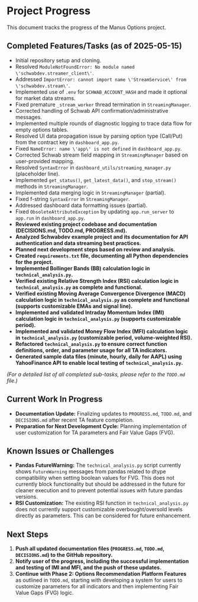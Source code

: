 # Project Progress

This document tracks the progress of the Manus Options project.

## Completed Features/Tasks (as of 2025-05-15)

*   Initial repository setup and cloning.
*   Resolved `ModuleNotFoundError: No module named \'schwabdev.streamer_client\'`.
*   Addressed `ImportError: cannot import name \'StreamService\' from \'schwabdev.stream\'`.
*   Implemented use of `.env` for `SCHWAB_ACCOUNT_HASH` and made it optional for market data streams.
*   Fixed premature `_stream_worker` thread termination in `StreamingManager`.
*   Corrected handling of Schwab API confirmation/administrative messages.
*   Implemented multiple rounds of diagnostic logging to trace data flow for empty options tables.
*   Resolved UI data propagation issue by parsing option type (Call/Put) from the contract key in `dashboard_app.py`.
*   Fixed `NameError: name \'app\' is not defined` in `dashboard_app.py`.
*   Corrected Schwab stream field mapping in `StreamingManager` based on user-provided mapping.
*   Resolved `SyntaxError` in `dashboard_utils/streaming_manager.py` (placeholder line).
*   Implemented `get_status()`, `get_latest_data()`, and `stop_stream()` methods in `StreamingManager`.
*   Implemented data merging logic in `StreamingManager` (partial).
*   Fixed f-string `SyntaxError` in `StreamingManager`.
*   Addressed dashboard data formatting issues (partial).
*   Fixed `ObsoleteAttributeException` by updating `app.run_server` to `app.run` in `dashboard_app.py`.
*   **Reviewed existing project codebase and documentation (DECISIONS.md, TODO.md, PROGRESS.md).**
*   **Analyzed Schwabdev example project and its documentation for API authentication and data streaming best practices.**
*   **Planned next development steps based on review and analysis.**
*   **Created `requirements.txt` file, documenting all Python dependencies for the project.**
*   **Implemented Bollinger Bands (BB) calculation logic in `technical_analysis.py`.**
*   **Verified existing Relative Strength Index (RSI) calculation logic in `technical_analysis.py` as complete and functional.**
*   **Verified existing Moving Average Convergence Divergence (MACD) calculation logic in `technical_analysis.py` as complete and functional (supports customizable EMAs and signal line).**
*   **Implemented and validated Intraday Momentum Index (IMI) calculation logic in `technical_analysis.py` (supports customizable period).**
*   **Implemented and validated Money Flow Index (MFI) calculation logic in `technical_analysis.py` (customizable period, volume-weighted RSI).**
*   **Refactored `technical_analysis.py` to ensure correct function definitions, order, and parameter usage for all TA indicators.**
*   **Generated sample data files (minute, hourly, daily for AAPL) using YahooFinance API to enable local testing of `technical_analysis.py`.**

*(For a detailed list of all completed sub-tasks, please refer to the `TODO.md` file.)*

## Current Work In Progress

*   **Documentation Update:** Finalizing updates to `PROGRESS.md`, `TODO.md`, and `DECISIONS.md` after recent TA feature completion.
*   **Preparation for Next Development Cycle:** Planning implementation of user customization for TA parameters and Fair Value Gaps (FVG).

## Known Issues or Challenges

*   **Pandas FutureWarning:** The `technical_analysis.py` script currently shows `FutureWarning` messages from pandas related to dtype compatibility when setting boolean values for FVG. This does not currently block functionality but should be addressed in the future for cleaner execution and to prevent potential issues with future pandas versions.
*   **RSI Customization:** The existing RSI function in `technical_analysis.py` does not currently support customizable overbought/oversold levels directly as parameters. This can be considered for future enhancement.

## Next Steps

1.  **Push all updated documentation files (`PROGRESS.md`, `TODO.md`, `DECISIONS.md`) to the GitHub repository.**
2.  **Notify user of the progress, including the successful implementation and testing of IMI and MFI, and the push of these updates.**
3.  **Continue with Phase 2: Options Recommendation Platform Features** as outlined in `TODO.md`, starting with developing a system for users to customize parameters for all indicators and then implementing Fair Value Gaps (FVG) logic.

